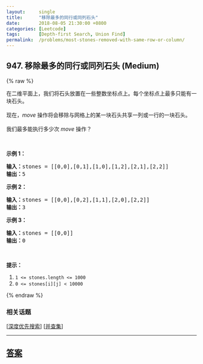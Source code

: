 ```yaml
---
layout:     single
title:      "移除最多的同行或同列石头"
date:       2018-08-05 21:30:00 +0800
categories: [Leetcode]
tags:       [Depth-first Search, Union Find]
permalink:  /problems/most-stones-removed-with-same-row-or-column/
---
```


## 947. 移除最多的同行或同列石头 (Medium)

{% raw %}

<p>在二维平面上，我们将石头放置在一些整数坐标点上。每个坐标点上最多只能有一块石头。<br>
<br>
现在，<em>move</em> 操作将会移除与网格上的某一块石头共享一列或一行的一块石头。<br>
<br>
我们最多能执行多少次 <em>move</em> 操作？</p>

<p>&nbsp;</p>

<p><strong>示例 1：</strong></p>

<pre><strong>输入：</strong>stones = [[0,0],[0,1],[1,0],[1,2],[2,1],[2,2]]
<strong>输出：</strong>5
</pre>

<p><strong>示例 2：</strong></p>

<pre><strong>输入：</strong>stones = [[0,0],[0,2],[1,1],[2,0],[2,2]]
<strong>输出：</strong>3
</pre>

<p><strong>示例 3：</strong></p>

<pre><strong>输入：</strong>stones = [[0,0]]
<strong>输出：</strong>0
</pre>

<p>&nbsp;</p>

<p><strong>提示：</strong></p>

<ol>
	<li><code>1 &lt;= stones.length &lt;= 1000</code></li>
	<li><code>0 &lt;= stones[i][j] &lt; 10000</code></li>
</ol>

{% endraw %}

### 相关话题
  [[深度优先搜索](https://github.com/openset/leetcode/tree/master/tag/depth-first-search/README.md)]
  [[并查集](https://github.com/openset/leetcode/tree/master/tag/union-find/README.md)]

---

## [答案](https://github.com/openset/leetcode/tree/master/problems/most-stones-removed-with-same-row-or-column)
